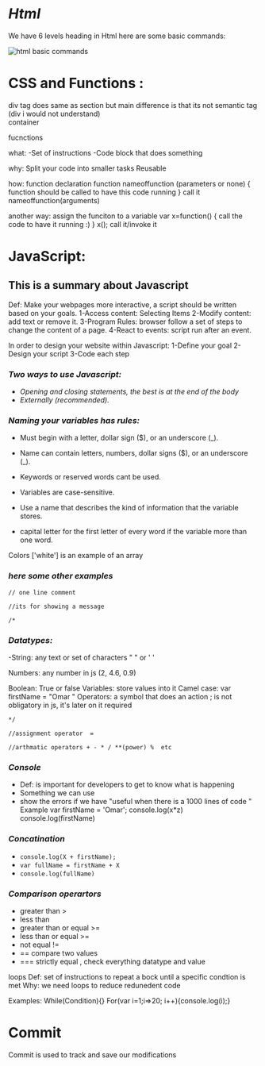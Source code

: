 
# ***Html***
We have 6 levels heading in Html 
here are some basic commands:

![html basic commands](/ASAC/reading-notes/html.PNG)

# CSS and Functions :

div tag does same as section but main difference is that its not semantic tag (div i would not understand)  
container 


fucnctions 

what:
-Set of instructions 
-Code block that does something 
 
why:
Split your code into smaller tasks 
Reusable 

how: 
function declaration 
function nameoffunction (parameters or none)
{
function should be called to have this code running 
}
call it 
nameoffunction(arguments)

another way:
assign the funciton to a variable 
var x=function()
{
call the code to have it running :) 
}
x(); 
call it/invoke it 

# JavaScript:

## This is a summary about Javascript  

Def: Make your webpages more interactive, a script should be written based on your goals.
1-Access content: Selecting Items
2-Modify content: add text or remove it.
3-Program Rules: browser follow a set of steps to change the content of a page.
4-React to events: script run after an event.

In order to design your website within Javascript: 
1-Define your goal
2-Design your script 
3-Code each step 

### ***Two ways to use Javascript:***
- *Opening and closing statements, the best is at the end of the body*
- *Externally (recommended).*

### ***Naming your variables has rules:***

- Must begin with a letter, dollar sign ($), or an underscore (_).
- Name can contain letters, numbers, dollar signs ($), or an underscore (_).

- Keywords or reserved words cant be used. 

- Variables are case-sensitive.
- Use a name that describes the kind of information that the variable stores.

- capital letter for the first letter of every word if the variable more than one word.

 Colors ['white'] is an example of an array 

### ***here some other examples*** 

    // one line comment

    //its for showing a message 

    /*

### ***Datatypes:*** 

-String: any text or set of characters " " or ' ' 

Numbers: any number in js (2, 4.6, 0.9) 

Boolean: True or false 
Variables: store values into it
Camel case:
var firstName = "Omar "
Operators: a symbol that does an action 
; is not obligatory in js, it's later on it required 

    */ 

    //assignment operator  =

    //arthmatic operators + - * / **(power) %  etc 

### ***Console***
- Def: is important for developers to get to know what is happening 
- Something we can use 
- show the errors if we have "useful when there is a 1000 lines of code " 
Example var firstName = 'Omar';
    console.log(x*z)
    console.log(firstName)

### ***Concatination*** 

- `console.log(X + firstName);`
- `var fullName = firstName + X`
- `console.log(fullName)`

### ***Comparison operartors*** 
- greater than > 
- less than
- greater than or equal >=
- less than or equal >= 
- not equal !=
- == compare two values 
- === strictly equal , check everything datatype and value

loops 
Def: set of instructions to repeat a bock until a specific condtion is met 
Why: we need loops to reduce redunedent code 

Examples: 
While(Condition){}
For(var i=1;i=>20; i++){console.log(i);}


# Commit 
Commit is used to track and save our modifications 